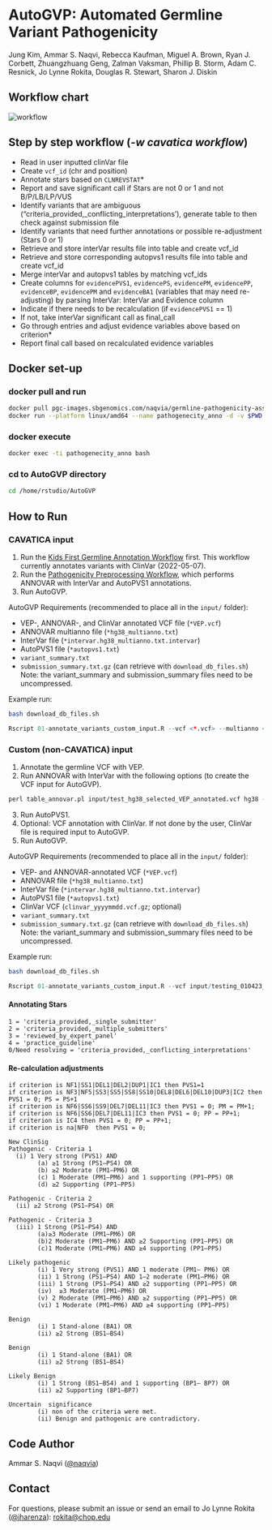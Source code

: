 # AutoGVP: Automated Germline Variant Pathogenicity
Jung Kim, Ammar S. Naqvi, Rebecca Kaufman, Miguel A. Brown, Ryan J. Corbett, Zhuangzhuang Geng, Zalman Vaksman, Phillip B. Storm, Adam C. Resnick, Jo Lynne Rokita, Douglas R. Stewart, Sharon J. Diskin

## Workflow chart  
![workflow](readme_figs/germline-pathogenecity_flow.png)

## Step by step workflow (_-w cavatica workflow_)
- Read in user inputted clinVar file
- Create `vcf_id` (chr and position)
- Annotate stars based on `CLNREVSTAT`*
- Report and save significant call if Stars are not 0 or 1 and not B/P/LB/LP/VUS
- Identify variants that are ambiguous (“criteria_provided,_conflicting_interpretations’), generate table to then check against submission file
- Identify variants that need further annotations or possible re-adjustment (Stars 0 or 1)
- Retrieve and store interVar results file into table and create vcf_id
- Retrieve and store corresponding autopvs1 results file into table and create vcf_id
- Merge interVar and autopvs1 tables by matching vcf_ids
- Create columns for `evidencePVS1`, `evidencePS`, `evidencePM`, `evidencePP`, `evidenceBP`, `evidencePM` and `evidenceBA1` (variables that may need re-adjusting) by parsing InterVar: InterVar and Evidence column
- Indicate if there needs to be recalculation (if `evidencePVS1` == 1)
- If not, take interVar significant call as final_call
- Go through entries and adjust evidence variables above based on criterion*
- Report final call based on recalculated evidence variables

## Docker set-up

### docker pull and run
```bash
docker pull pgc-images.sbgenomics.com/naqvia/germline-pathogenicity-assessment:latest
docker run --platform linux/amd64 --name pathogenecity_anno -d -v $PWD:/home/rstudio/pathogenecity-assessment pgc-images.sbgenomics.com/naqvia/germline-pathogenicity-assessment:latest

```
### docker execute
```bash
docker exec -ti pathogenecity_anno bash
```

### cd to AutoGVP directory
```bash
cd /home/rstudio/AutoGVP
```

## How to Run

### CAVATICA input ###
1. Run the [Kids First Germline Annotation Workflow](https://github.com/kids-first/kf-germline-workflow/blob/v0.4.4/docs/GERMLINE_SNV_ANNOT_README.md) first.
This workflow currently annotates variants with ClinVar (2022-05-07).
2. Run the [Pathogenicity Preprocessing Workflow](https://github.com/d3b-center/D3b-Pathogenicity-Preprocessing), which performs ANNOVAR with InterVar and AutoPVS1 annotations.
3. Run AutoGVP.

AutoGVP Requirements (recommended to place all in the `input/` folder):
- VEP-, ANNOVAR-, and ClinVar annotated VCF file (`*VEP.vcf`)
- ANNOVAR multianno file (`*hg38_multianno.txt`)
- InterVar file (`*intervar.hg38_multianno.txt.intervar`)
- AutoPVS1 file (`*autopvs1.txt`)
- `variant_summary.txt`
- `submission_summary.txt.gz` (can retrieve with `download_db_files.sh`)
Note: the variant_summary and submission_summary files need to be uncompressed.

Example run:

```bash
bash download_db_files.sh
```
```r
Rscript 01-annotate_variants_custom_input.R --vcf <*.vcf> --multianno <*multianno.txt> --intervar <*hg38_multianno.txt.intervar> --autopvs1 <*autopvs1.txt --output <output_prefex> --submission input/variant_summary.txt --submission_summary input/submission_summary.txt
```

### Custom (non-CAVATICA) input ###
1. Annotate the germline VCF with VEP.
2. Run ANNOVAR with InterVar with the following options (to create the VCF input for AutoGVP).
```perl
perl table_annovar.pl input/test_hg38_selected_VEP_annotated.vcf hg38 --buildver hg38 --out test_hg38_selected --remove --protocol gnomad211_exome,gnomad211_genome --operation f,f --vcfinput
```
3. Run AutoPVS1.
4. Optional: VCF annotation with ClinVar. If not done by the user, ClinVar file is required input to AutoGVP.
4. Run AutoGVP.

AutoGVP Requirements (recommended to place all in the `input/` folder):
- VEP- and ANNOVAR-annotated VCF (`*VEP.vcf`)
- ANNOVAR file (`*hg38_multianno.txt`)
- InterVar file (`*intervar.hg38_multianno.txt.intervar`)
- AutoPVS1 file (`*autopvs1.txt`)
- ClinVar VCF (`clinvar_yyyymmdd.vcf.gz`; optional)
- `variant_summary.txt`
- `submission_summary.txt.gz` (can retrieve with `download_db_files.sh`)
Note: the variant_summary and submission_summary files need to be uncompressed.

Example run:
```bash
bash download_db_files.sh
```
```r
Rscript 01-annotate_variants_custom_input.R --vcf input/testing_010423_VEP.vcf --multianno input/testing_010423.hg38_multianno.txt --intervar input/testing_010423_intervar.hg38_multianno.txt.intervar --autopvs1 input/testing_010423_autopvs1.txt --clinvar input/clinvar_20211225.vcf.gz --output SRRT0182 --submission input/variant_summary.txt --submission_summary input/submission_summary.txt
```

#### Annotating Stars
```
1 = 'criteria_provided,_single_submitter'
2 = 'criteria_provided,_multiple_submitters'
3 = 'reviewed_by_expert_panel'
4 = 'practice_guideline'
0/Need resolving = 'criteria_provided,_conflicting_interpretations'
```

#### Re-calculation adjustments
```
if criterion is NF1|SS1|DEL1|DEL2|DUP1|IC1 then PVS1=1
if criterion is NF3|NF5|SS3|SS5|SS8|SS10|DEL8|DEL6|DEL10|DUP3|IC2 then PVS1 = 0; PS = PS+1
if criterion is NF6|SS6|SS9|DEL7|DEL11|IC3 then PVS1 = 0; PM = PM+1;
if criterion is NF6|SS6|DEL7|DEL11|IC3 then PVS1 = 0; PP = PP+1;
if criterion is IC4 then PVS1 = 0; PP = PP+1;
if criterion is na|NF0  then PVS1 = 0;

New ClinSig
Pathogenic - Criteria 1
  (i) 1 Very strong (PVS1) AND
        (a) ≥1 Strong (PS1–PS4) OR
        (b) ≥2 Moderate (PM1–PM6) OR
        (c) 1 Moderate (PM1–PM6) and 1 supporting (PP1–PP5) OR
        (d) ≥2 Supporting (PP1–PP5)

Pathogenic - Criteria 2
  (ii) ≥2 Strong (PS1–PS4) OR

Pathogenic - Criteria 3
  (iii) 1 Strong (PS1–PS4) AND
        (a)≥3 Moderate (PM1–PM6) OR
        (b)2 Moderate (PM1–PM6) AND ≥2 Supporting (PP1–PP5) OR
        (c)1 Moderate (PM1–PM6) AND ≥4 supporting (PP1–PP5)

Likely pathogenic
        (i) 1 Very strong (PVS1) AND 1 moderate (PM1– PM6) OR
        (ii) 1 Strong (PS1–PS4) AND 1–2 moderate (PM1–PM6) OR
        (iii) 1 Strong (PS1–PS4) AND ≥2 supporting (PP1–PP5) OR
        (iv)  ≥3 Moderate (PM1–PM6) OR
        (v) 2 Moderate (PM1–PM6) AND ≥2 supporting (PP1–PP5) OR
        (vi) 1 Moderate (PM1–PM6) AND ≥4 supporting (PP1–PP5)

Benign
        (i) 1 Stand-alone (BA1) OR
        (ii) ≥2 Strong (BS1–BS4)

Benign
        (i) 1 Stand-alone (BA1) OR
        (ii) ≥2 Strong (BS1–BS4)

Likely Benign
        (i) 1 Strong (BS1–BS4) and 1 supporting (BP1– BP7) OR
        (ii) ≥2 Supporting (BP1–BP7)

Uncertain  significance
        (i) non of the criteria were met.
        (ii) Benign and pathogenic are contradictory.
```

## Code Author

Ammar S. Naqvi ([@naqvia](https://github.com/naqvia))

## Contact

For questions, please submit an issue or send an email to Jo Lynne Rokita ([@jharenza](https://github.com/jharenza)): rokita@chop.edu
